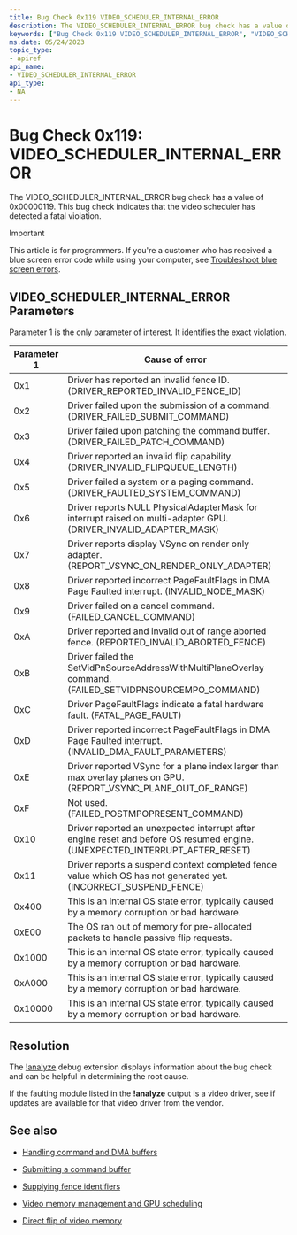 ```yaml
---
title: Bug Check 0x119 VIDEO_SCHEDULER_INTERNAL_ERROR
description: The VIDEO_SCHEDULER_INTERNAL_ERROR bug check has a value of 0x00000119. This indicates that the video scheduler has detected a fatal violation.
keywords: ["Bug Check 0x119 VIDEO_SCHEDULER_INTERNAL_ERROR", "VIDEO_SCHEDULER_INTERNAL_ERROR"]
ms.date: 05/24/2023
topic_type:
- apiref
api_name:
- VIDEO_SCHEDULER_INTERNAL_ERROR
api_type:
- NA
---
```


# Bug Check 0x119: VIDEO_SCHEDULER_INTERNAL_ERROR

The VIDEO_SCHEDULER_INTERNAL_ERROR bug check has a value of 0x00000119. This bug check indicates that the video scheduler has detected a fatal violation.

> [!IMPORTANT]
> This article is for programmers. If you're a customer who has received a blue screen error code while using your computer, see [Troubleshoot blue screen errors](https://www.windows.com/stopcode).

## VIDEO_SCHEDULER_INTERNAL_ERROR Parameters

Parameter 1 is the only parameter of interest. It identifies the exact violation.

| Parameter 1 | Cause of error    |
|-----------|--------------------------------------------------------|
|0x1| Driver has reported an invalid fence ID. (DRIVER_REPORTED_INVALID_FENCE_ID) |
|0x2| Driver failed upon the submission of a command. (DRIVER_FAILED_SUBMIT_COMMAND)|
|0x3| Driver failed upon patching the command buffer. (DRIVER_FAILED_PATCH_COMMAND) |
|0x4| Driver reported an invalid flip capability. (DRIVER_INVALID_FLIPQUEUE_LENGTH)|
|0x5| Driver failed a system or a paging command. (DRIVER_FAULTED_SYSTEM_COMMAND)|
|0x6| Driver reports NULL PhysicalAdapterMask for interrupt raised on multi-adapter GPU. (DRIVER_INVALID_ADAPTER_MASK)|
|0x7| Driver reports display VSync on render only adapter. (REPORT_VSYNC_ON_RENDER_ONLY_ADAPTER) |
|0x8| Driver reported incorrect PageFaultFlags in DMA Page Faulted interrupt. (INVALID_NODE_MASK) |
|0x9| Driver failed on a cancel command. (FAILED_CANCEL_COMMAND) |
|0xA| Driver reported and invalid out of range aborted fence. (REPORTED_INVALID_ABORTED_FENCE) |
|0xB| Driver failed the SetVidPnSourceAddressWithMultiPlaneOverlay command. (FAILED_SETVIDPNSOURCEMPO_COMMAND)|
|0xC| Driver PageFaultFlags indicate a fatal hardware fault. (FATAL_PAGE_FAULT)  |
|0xD| Driver reported incorrect PageFaultFlags in DMA Page Faulted interrupt. (INVALID_DMA_FAULT_PARAMETERS)  |
|0xE| Driver reported VSync for a plane index larger than max overlay planes on GPU. (REPORT_VSYNC_PLANE_OUT_OF_RANGE) |
|0xF| Not used. (FAILED_POSTMPOPRESENT_COMMAND) |
|0x10| Driver reported an unexpected interrupt after engine reset and before OS resumed engine. (UNEXPECTED_INTERRUPT_AFTER_RESET) |
|0x11| Driver reports a suspend context completed fence value which OS has not generated yet. (INCORRECT_SUSPEND_FENCE) |
|0x400| This is an internal OS state error, typically caused by a memory corruption or bad hardware.|
|0xE00 | The OS ran out of memory for pre-allocated packets to handle passive flip requests.|
|0x1000| This is an internal OS state error, typically caused by a memory corruption or bad hardware.|
|0xA000| This is an internal OS state error, typically caused by a memory corruption or bad hardware.|
|0x10000| This is an internal OS state error, typically caused by a memory corruption or bad hardware.|

## Resolution

The [!analyze](-analyze.md) debug extension displays information about the bug check and can be helpful in determining the root cause.

If the faulting module listed in the **!analyze** output is a video driver, see if updates are available for that video driver from the vendor.

## See also

- [Handling command and DMA buffers](../display/handling-command-and-dma-buffers.md)

- [Submitting a command buffer](../display/submitting-a-command-buffer.md)

- [Supplying fence identifiers](../display/supplying-fence-identifiers.md)

- [Video memory management and GPU scheduling](../display/video-memory-management-and-gpu-scheduling.md)

- [Direct flip of video memory](../display/direct-flip-of-video-memory.md)
